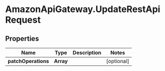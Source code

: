 # AmazonApiGateway.UpdateRestApiRequest

## Properties

Name | Type | Description | Notes
------------ | ------------- | ------------- | -------------
**patchOperations** | **Array** |  | [optional] 


